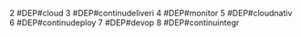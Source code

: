 2	#DEP#cloud
3	#DEP#continudeliveri
4	#DEP#monitor
5	#DEP#cloudnativ
6	#DEP#continudeploy
7	#DEP#devop
8	#DEP#continuintegr
